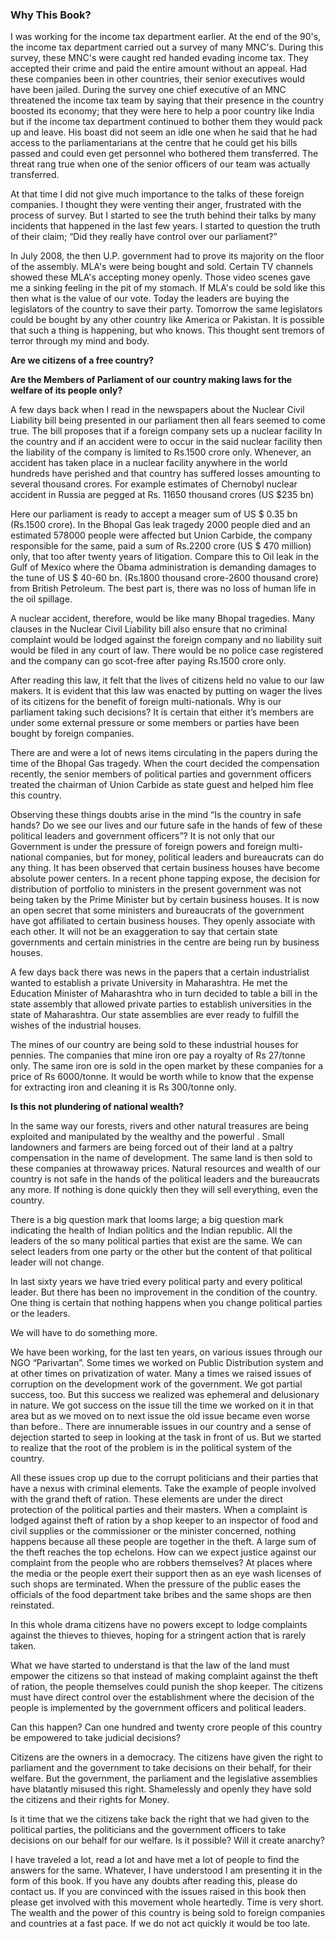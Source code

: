 ### Why This Book?

I was working for the income tax department earlier.  At the end of the 90's, the income tax department carried out a survey of many MNC's. During this survey, these MNC's were caught red handed evading income tax.  They  accepted their  crime and paid the  entire amount without  an appeal.  Had these companies been in other countries, their senior executives would have been jailed. During the survey one chief executive of an MNC threatened the income tax team by saying that their presence in the country boosted its economy; that they were here to help a poor country like India but if the income tax department continued to bother them they would pack up and leave. His boast did not seem an idle one when he said that he had access to the parliamentarians at the centre that he could get his bills passed and could even get personnel who bothered them transferred. The threat rang true when one of the senior officers of our team was actually transferred.

At that time I did not give much importance to the talks of these foreign companies. I thought they were venting their anger, frustrated with the process of survey. But I started to see the truth behind their talks by many incidents that happened in the last few years. I started to question the truth of their claim; “Did they really have control over our parliament?”

In July 2008, the then U.P. government had to prove its majority on the floor of the assembly. MLA's were being bought and sold. Certain TV channels showed these MLA's accepting money openly. Those video scenes gave me a sinking feeling in the pit of my stomach. If MLA's could be sold like this then what is the value of our vote. Today the leaders are buying the legislators of the country to save their party. Tomorrow the same legislators could be bought by any other country like America or Pakistan. It is possible that such a thing is happening, but who knows. This thought sent tremors of terror through my mind and body.

**Are we citizens of a free country?**

**Are the Members of Parliament of our country making laws for the welfare of its people only?**

A few days back when I read in the newspapers about the Nuclear Civil Liability bill being presented in our parliament then all fears seemed to come true. The bill proposes that if a foreign company sets up a nuclear facility In the country and if an accident were to occur in the said nuclear facility then the liability of the company is limited to Rs.1500 crore only. Whenever, an accident has taken place in a nuclear facility anywhere in the world hundreds have perished and that country has suffered losses amounting to several thousand crores. For example estimates of Chernobyl nuclear accident in Russia are pegged at Rs. 11650 thousand crores (US $235 bn)

Here our parliament is ready to accept a meager sum of US $ 0.35 bn (Rs.1500 crore). In the Bhopal Gas leak tragedy 2000 people died and an estimated 578000 people were affected but Union Carbide, the company responsible for the same, paid a sum of Rs.2200 crore (US $ 470 million) only, that too after twenty  years  of  litigation.  Compare  this  to  Oil  leak  in  the  Gulf  of  Mexico  where  the  Obama administration is demanding damages to the tune of US $ 40-60 bn. (Rs.1800 thousand crore-2600
thousand crore) from British Petroleum. The best part is, there was no loss of human life in the oil spillage.

A nuclear accident, therefore, would be like many Bhopal tragedies. Many clauses in the Nuclear Civil Liability bill also ensure that no criminal complaint would be lodged against the foreign company and no liability suit would be filed in any court of law. There would be no police case registered and the company can go scot-free after paying Rs.1500 crore only.

After reading this law, it felt that the lives of citizens held no value to our law makers. It is evident that this law was  enacted by putting on wager the lives of its citizens for the benefit of foreign multi-nationals. Why is our parliament taking such decisions? It is certain that either it’s members are under some external pressure or some members or parties have been bought by foreign companies.

There are and were a lot of news items circulating in the papers during the time of the Bhopal Gas tragedy. When the court decided the compensation recently, the senior members of political parties and government officers treated the chairman of Union Carbide as state guest and helped him flee this country.

Observing these things doubts arise in the mind “Is the country in safe hands? Do we see our lives and our future safe in the hands of few of these political leaders and government officers”?  It is not only that our Government is under the pressure of foreign powers and foreign multi-national companies, but for  money,  political  leaders  and  bureaucrats  can  do  any  thing.  It  has  been  observed  that  certain business houses have become absolute power centers. In a recent phone tapping expose, the decision for distribution of portfolio to ministers in the present government was not being taken by the Prime Minister but by certain business houses. It is now an open secret that some ministers and bureaucrats of the government have got affiliated to certain business houses. They openly associate with each other. It will not be an exaggeration to say that certain state governments and certain ministries in the centre are being run by business houses.

A few days back there was news in the papers that a certain industrialist wanted to establish a private University in Maharashtra. He met the Education Minister of Maharashtra who in turn decided to table a bill  in  the  state  assembly  that  allowed  private  parties  to  establish  universities  in  the  state  of Maharashtra. Our state assemblies are ever ready to fulfill the wishes of the industrial houses.

The mines of our country are being sold to these industrial houses for pennies. The companies that mine iron ore pay a royalty of Rs 27/tonne only. The same iron ore is sold in the open market by these companies  for  a  price  of  Rs 6000/tonne. It  would be worth while  to  know  that  the  expense  for extracting iron and cleaning it is Rs 300/tonne only.

**Is this not plundering of national wealth?**

In the same way our forests, rivers and other natural treasures are being exploited and manipulated by the  wealthy and  the powerful . Small landowners and farmers are being forced out of their land at a paltry compensation in the name of development. The same land is then sold to these companies at throwaway prices. Natural resources and wealth of our country is not safe in the hands of the political leaders and the bureaucrats any more. If nothing is done quickly then they will sell everything, even the country.

There is a big question mark that looms large; a big question mark indicating the health of Indian politics and the Indian republic. All the leaders of the so many political parties that exist are the same. We can select leaders from one party or the other but the content of that political leader will not change.

In last sixty years we have tried every political party and every political leader. But there has been no improvement in the condition of the country. One thing is certain that nothing happens when you change political parties or the leaders.

We will have to do something more.

We have been working, for the last ten years, on various issues through our NGO “Parivartan”. Some times we worked on Public Distribution system and at other times on privatization of water. Many a times we raised issues of corruption on the development work of the government.   We got partial success, too. But this success we realized was ephemeral and delusionary in nature. We got success on the issue till the time we worked on it in that area but as we moved on to next issue the old issue became even worse than before.. There are innumerable issues in our country and a sense of dejection started to seep in looking at the task in front of us. But we started to realize that the root of the problem is in the political system of the country.

All these issues crop up due to the corrupt politicians and their parties that have a nexus with criminal elements. Take the example of people involved with the grand theft of ration. These elements are under the direct protection of the political parties and their masters. When a complaint is lodged against theft of ration by a shop keeper to an inspector of food and civil supplies or the commissioner or the minister concerned, nothing happens because all these people are together in the theft. A large sum of the theft reaches the top echelons. How can we expect justice against our complaint from the people who are robbers themselves?  At places where the media or the people exert their support then as an eye wash licenses of such shops are terminated. When the pressure of the public eases the officials of the food department take bribes and the same shops are then reinstated.

In this whole drama citizens have no powers except to lodge complaints against the thieves to thieves, hoping for a stringent action that is rarely taken.

What we have started to understand is that the law of the land must empower the citizens so that instead of making complaint against the theft of ration, the people themselves could punish the shop keeper. The citizens must have direct control over the establishment where the decision of the people is implemented by the government officers and political leaders.

Can this happen? Can one hundred and twenty crore people of this country be empowered to take judicial decisions?

Citizens are the owners in a democracy. The citizens have given the right to parliament and the government to take decisions on their behalf,    for their welfare. But the government, the parliament and the legislative assemblies have blatantly misused this right. Shamelessly and openly they have sold the citizens and their rights for Money.

Is it time that we the citizens take back the right that we had given to the political parties, the politicians and the government officers to take decisions on our behalf for our welfare. Is it possible? Will it create anarchy?

I have traveled a lot, read a lot and have met a lot of people to find the answers for the same. Whatever, I have understood I am presenting it in the form of this book. If you have any doubts after reading this, please do contact us. If you are convinced with the issues raised in this book then please get involved with this movement whole heartedly. Time is very short. The wealth and the power of this country is being sold to foreign companies and countries at a fast pace. If we do not act quickly it would be too late.